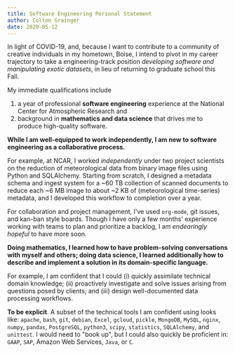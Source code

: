 ```yaml
---
title: Software Engineering Personal Statement 
author: Colton Grainger
date: 2020-05-12
---
```


In light of COVID-19, and, because I want to contribute to a community of creative individuals in my hometown, Boise, I intend to pivot in my career trajectory to take a engineering-track position *developing software and manipulating exotic datasets*, in lieu of returning to graduate school this Fall.

My immediate qualifications include

1. a year of professional **software engineering** experience at the National Center for Atmospheric Research and
2. background in **mathematics and data science** that drives me to produce high-quality software.

**While I am well-equipped to work independently, I am new to software engineering as a collaborative process.**

For example, at NCAR, I worked *independently* under two project scientists on the reduction of meteorological data from binary image files using Python and SQLAlchemy. Starting from scratch, I designed a metadata schema and ingest system for a ~60 TB collection of scanned documents to reduce each ~6 MB image to about ~2 KB of (meteorological time-series) metadata, and I developed this workflow to completion over a year. 

For collaboration and project management, I've used `org-mode`, git issues, and kan-ban style boards. Though I have only a few months' experience working with teams to plan and prioritize a backlog, I am *endearingly hopeful* to have more soon.

**Doing mathematics, I learned how to have problem-solving conversations with myself and others; doing data science, I learned additionally how to describe and implement a solution in its domain-specific language.**

For example, I am confident that I could (i) quickly assimilate technical domain knowledge; (ii) proactively investigate and solve issues arising from questions posed by clients; and (iii) design well-documented data processing workflows.

**To be explicit**. A subset of the technical tools I am confident using looks like: 
`apache`, `bash`, `git`, `debian`, `Excel`, `gcloud`, `pickle`, `MongoDB`, `MySQL`, `nginx`, `numpy`, `pandas`, `PostgreSQL`, `python3`, `scipy`, `statistics`, `SQLAlchemy`, and `unittest`. 
I would need to "book up", but I could also quickly be proficient in:
`GAAP`, `SAP`, Amazon Web Services, `Java`, or `C`.
